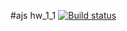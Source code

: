 #ajs hw_1_1
[![Build status](https://ci.appveyor.com/api/projects/status/sy7fnkvwcv049smm?svg=true)](https://ci.appveyor.com/project/ShulaevIvan/ajs-regex-hw-1-1)